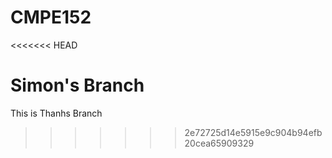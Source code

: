 # CMPE152
<<<<<<< HEAD

Simon's Branch
=======
This is Thanhs Branch
>>>>>>> 2e72725d14e5915e9c904b94efb20cea65909329
